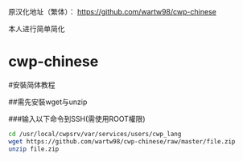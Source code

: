 原汉化地址（繁体）：
https://github.com/wartw98/cwp-chinese

本人进行简单简化

# cwp-chinese  
#安裝简体教程
  
##需先安裝wget与unzip  

###输入以下命令到SSH(需使用ROOT權限)  
  
```Bash
cd /usr/local/cwpsrv/var/services/users/cwp_lang
wget https://github.com/wartw98/cwp-chinese/raw/master/file.zip
unzip file.zip
```
